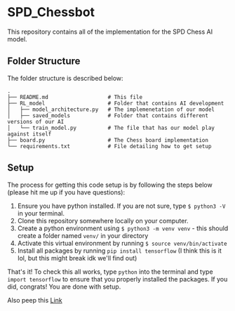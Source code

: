 # SPD_Chessbot

This repository contains all of the implementation for the SPD Chess AI model. 

## Folder Structure

The folder structure is described below:

```
.
├── README.md                   # This file
├── RL_model                    # Folder that contains AI development
│   ├── model_architecture.py   # The implemenetation of our model
│   ├── saved_models            # Folder that contains different versions of our AI
│   └── train_model.py          # The file that has our model play against itself
├── board.py                    # The Chess board implementation
└── requirements.txt            # File detailing how to get setup
```

## Setup

The process for getting this code setup is by following the steps below (please hit me up if you have questions):

1. Ensure you have python installed. If you are not sure, type `$ python3 -V` in your terminal.
2. Clone this repository somewhere locally on your computer.
3. Create a python environment using `$ python3 -m venv venv` - this should create a folder named `venv/` in your directory
4. Activate this virtual environment by running `$ source venv/bin/activate`
5. Install all packages by running `pip install tensorflow` (I think this is it lol, but this might break idk we'll find out)

That's it! To check this all works, type `python` into the terminal and type `import tensorflow` to ensure that you properly installed the packages. If you did, congrats! You are done with setup.

Also peep this [Link](https://colab.research.google.com/drive/1smI2B7kiwzkr43TqnCYOpxocZlI0kPUh?usp=sharing#scrollTo=fj46oVzS9111)
